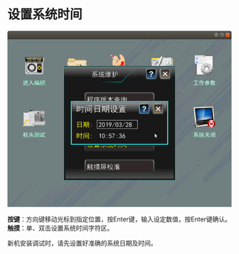 # 设置系统时间

![](../.gitbook/assets/she-zhi-xi-tong-shi-jian.png)

**按键**：方向键移动光标到指定位置，按Enter键，输入设定数值，按Enter键确认。  
**触摸**：单、双击设置系统时间字符区。

新机安装调试时，请先设置好准确的系统日期及时间。

